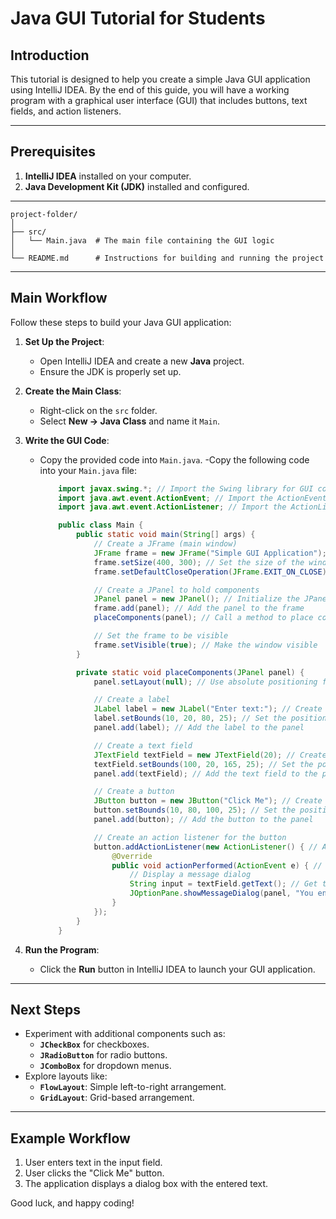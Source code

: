 

# Java GUI Tutorial for Students

## Introduction
This tutorial is designed to help you create a simple Java GUI application using IntelliJ IDEA. By the end of this guide, you will have a working program with a graphical user interface (GUI) that includes buttons, text fields, and action listeners.

---

## Prerequisites
1. **IntelliJ IDEA** installed on your computer.
2. **Java Development Kit (JDK)** installed and configured.

---
```
project-folder/
│
├── src/
│   └── Main.java  # The main file containing the GUI logic
│
└── README.md      # Instructions for building and running the project
```

---

## Main Workflow
Follow these steps to build your Java GUI application:

1. **Set Up the Project**:
   - Open IntelliJ IDEA and create a new **Java** project.
   - Ensure the JDK is properly set up.

2. **Create the Main Class**:
   - Right-click on the `src` folder.
   - Select **New → Java Class** and name it `Main`.

3. **Write the GUI Code**:
   - Copy the provided code into `Main.java`.
   -Copy the following code into your `Main.java` file:
		```java
			import javax.swing.*; // Import the Swing library for GUI components
			import java.awt.event.ActionEvent; // Import the ActionEvent class for handling events
			import java.awt.event.ActionListener; // Import the ActionListener interface for event listening

			public class Main {
			    public static void main(String[] args) {
			        // Create a JFrame (main window)
			        JFrame frame = new JFrame("Simple GUI Application"); // Initialize the JFrame with a title
			        frame.setSize(400, 300); // Set the size of the window to 400x300 pixels
			        frame.setDefaultCloseOperation(JFrame.EXIT_ON_CLOSE); // Set the close operation to exit the application

			        // Create a JPanel to hold components
			        JPanel panel = new JPanel(); // Initialize the JPanel
			        frame.add(panel); // Add the panel to the frame
			        placeComponents(panel); // Call a method to place components on the panel

			        // Set the frame to be visible
			        frame.setVisible(true); // Make the window visible
			    }

			    private static void placeComponents(JPanel panel) {
			        panel.setLayout(null); // Use absolute positioning for components

			        // Create a label
			        JLabel label = new JLabel("Enter text:"); // Create a label with the text "Enter text:"
			        label.setBounds(10, 20, 80, 25); // Set the position and size of the label
			        panel.add(label); // Add the label to the panel

			        // Create a text field
			        JTextField textField = new JTextField(20); // Create a text field with a width of 20 columns
			        textField.setBounds(100, 20, 165, 25); // Set the position and size of the text field
			        panel.add(textField); // Add the text field to the panel

			        // Create a button
			        JButton button = new JButton("Click Me"); // Create a button with the label "Click Me"
			        button.setBounds(10, 80, 100, 25); // Set the position and size of the button
			        panel.add(button); // Add the button to the panel

			        // Create an action listener for the button
			        button.addActionListener(new ActionListener() { // Add an ActionListener to the button
			            @Override
			            public void actionPerformed(ActionEvent e) { // Define what happens when the button is clicked
			                // Display a message dialog
			                String input = textField.getText(); // Get the text entered in the text field
			                JOptionPane.showMessageDialog(panel, "You entered: " + input); // Show the entered text in a popup dialog
			            }
			        });
			    }
			}

		```

4. **Run the Program**:
   - Click the **Run** button in IntelliJ IDEA to launch your GUI application.


---


## Next Steps
- Experiment with additional components such as:
  - **`JCheckBox`** for checkboxes.
  - **`JRadioButton`** for radio buttons.
  - **`JComboBox`** for dropdown menus.
- Explore layouts like:
  - **`FlowLayout`**: Simple left-to-right arrangement.
  - **`GridLayout`**: Grid-based arrangement.

---

## Example Workflow
1. User enters text in the input field.
2. User clicks the "Click Me" button.
3. The application displays a dialog box with the entered text.

Good luck, and happy coding!
